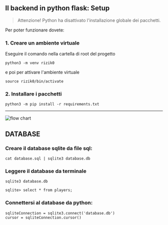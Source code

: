 ## Il backend in python flask: Setup
> Attenzione! Python ha disattivato l'installazione globale dei pacchetti.

Per poter funzionare dovete:

### 1. Creare un ambiente virtuale
Eseguire il comando nella cartella di root del progetto

```
python3 -m venv rizik0
```

e poi per attivare l'ambiente virtuale

```
source rizik0/bin/activate
```

### 2. Installare i pacchetti

```
python3 -m pip install -r requirements.txt
```

---

![flow chart](https://github.com/rizik0/rizik0-backend/assets/112891194/576e6457-89b6-4a5e-aa4d-d453ebb33212)

## DATABASE
### Creare il database sqlite da file sql:
```
cat database.sql | sqlite3 database.db
```
### Leggere il database da terminale
```
sqlite3 database.db

sqlite> select * from players;
```

### Connettersi al database da python:
```
sqliteConnection = sqlite3.connect('database.db')
cursor = sqliteConnection.cursor()
```

